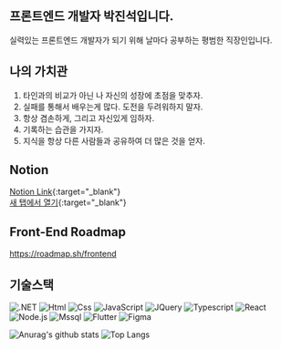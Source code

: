 ## 프론트엔드 개발자 박진석입니다. 
실력있는 프론트엔드 개발자가 되기 위해 날마다 공부하는 평범한 직장인입니다.

## 나의 가치관
1. 타인과의 비교가 아닌 나 자신의 성장에 초점을 맞추자.
2. 실패를 통해서 배우는게 많다. 도전을 두려워하지 말자.
3. 항상 겸손하게, 그리고 자신있게 임하자.
4. 기록하는 습관을 가지자.
5. 지식을 항상 다른 사람들과 공유하여 더 많은 것을 얻자.

## Notion
[Notion Link](https://jinseok-park.notion.site/37cf6dd814f749a5b51650e5d6f1b80d/){:target="_blank"}  
[새 탭에서 열기](https://www.google.com/){:target="_blank"}
 
## Front-End Roadmap
https://roadmap.sh/frontend  

## 기술스택
<img alt=".NET" src ="https://img.shields.io/badge/.NET-512BD4.svg?&style=for-the-badge&logo=.NET&logoColor=white"/> <img alt="Html" src ="https://img.shields.io/badge/HTML5-E34F26.svg?&style=for-the-badge&logo=HTML5&logoColor=white"/> <img alt="Css" src ="https://img.shields.io/badge/CSS3-1572B6.svg?&style=for-the-badge&logo=CSS3&logoColor=white"/> <img alt="JavaScript" src ="https://img.shields.io/badge/JavaScriipt-F7DF1E.svg?&style=for-the-badge&logo=JavaScript&logoColor=black"/> <img alt="JQuery" src="https://img.shields.io/badge/jquery-0769AD?style=for-the-badge&logo=jquery&logoColor=white"> <img alt="Typescript" src="https://img.shields.io/badge/Typescript-3178C6?style=for-the-badge&logo=Typescript&logoColor=white"> <img alt="React" src="https://img.shields.io/badge/react-61DAFB?style=for-the-badge&logo=react&logoColor=black"> <img alt="Node.js" src="https://img.shields.io/badge/node.js-339933?style=for-the-badge&logo=Node.js&logoColor=white"> <img alt="Mssql" src="https://img.shields.io/badge/Microsoft SQL Server-CC2927?style=for-the-badge&logo=Microsoft SQL Server&logoColor=white"> <img alt="Flutter" src ="https://img.shields.io/badge/Flutter-02569B.svg?&style=for-the-badge&logo=Flutter&logoColor=white"/> <img alt="Figma" src ="https://img.shields.io/badge/Figma-F24E1E.svg?&style=for-the-badge&logo=Flutter&logoColor=white"/> 

![Anurag's github stats](https://github-readme-stats.vercel.app/api?username=jinseok1306&show_icons=true&theme=tokyonight)
![Top Langs](https://github-readme-stats.vercel.app/api/top-langs/?username=jinseok1306&layout=compact&theme=tokyonight)
